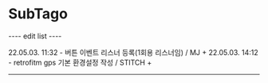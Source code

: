 # SubTago

---- edit list ----

22.05.03. 11:32 - 버튼 이벤트 리스너 등록(1회용 리스너임) / MJ +
22.05.03. 14:12 - retrofitm gps 기본 환경설정 작성 / STITCH +

--------------------
